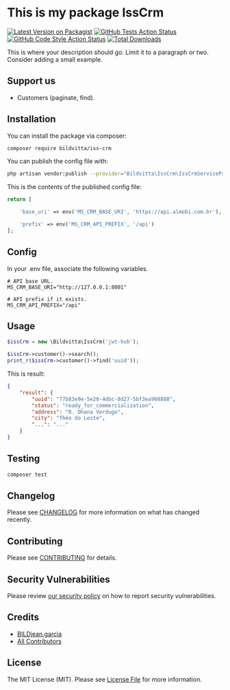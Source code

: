 # This is my package IssCrm

[![Latest Version on Packagist](https://img.shields.io/packagist/v/bildvitta/iss-crm.svg?style=flat-square)](https://packagist.org/packages/bildvitta/iss-crm)
[![GitHub Tests Action Status](https://img.shields.io/github/workflow/status/bildvitta/iss-crm/run-tests?label=tests)](https://github.com/bildvitta/iss-crm/actions?query=workflow%3Arun-tests+branch%3Amain)
[![GitHub Code Style Action Status](https://img.shields.io/github/workflow/status/bildvitta/iss-crm/Check%20&%20fix%20styling?label=code%20style)](https://github.com/bildvitta/iss-crm/actions?query=workflow%3A"Check+%26+fix+styling"+branch%3Amain)
[![Total Downloads](https://img.shields.io/packagist/dt/bildvitta/iss-crm.svg?style=flat-square)](https://packagist.org/packages/bildvitta/iss-crm)

This is where your description should go. Limit it to a paragraph or two. Consider adding a small example.

## Support us

- Customers (paginate, find).

## Installation

You can install the package via composer:

```bash
composer require bildvitta/iss-crm
```

You can publish the config file with:
```bash
php artisan vendor:publish --provider="Bildvitta\IssCrm\IssCrmServiceProvider" --tag="iss-crm-config"
```

This is the contents of the published config file:

```php
return [

    'base_uri' => env('MS_CRM_BASE_URI', 'https://api.almobi.com.br'),

    'prefix' => env('MS_CRM_API_PREFIX', '/api')
];

```

## Config

In your .env file, associate the following variables.

````dotenv
# API base URL.
MS_CRM_BASE_URI="http://127.0.0.1:8001"

# API prefix if it exists.
MS_CRM_API_PREFIX="/api"
````

## Usage

```php
$issCrm = new \Bildvitta\IssCrm('jwt-hub');

$issCrm->customer()->search();
print_r($issCrm->customer()->find('uuid'));
```

This is result:

`````json
{
    "result": {
        "uuid": "77b83e9e-5e20-4dbc-8d27-5bf3ea960888",
        "status": "ready_for_commercialization",
        "address": "R. Ohana Verdugo",
        "city": "Théo do Leste",
        "...": "..."
    }
}
`````

## Testing

```bash
composer test
```

## Changelog

Please see [CHANGELOG](CHANGELOG.md) for more information on what has changed recently.

## Contributing

Please see [CONTRIBUTING](.github/CONTRIBUTING.md) for details.

## Security Vulnerabilities

Please review [our security policy](../../security/policy) on how to report security vulnerabilities.

## Credits

- [BILDjean.garcia](https://github.com/SOSTheBlack)
- [All Contributors](../../contributors)

## License

The MIT License (MIT). Please see [License File](LICENSE.md) for more information.
